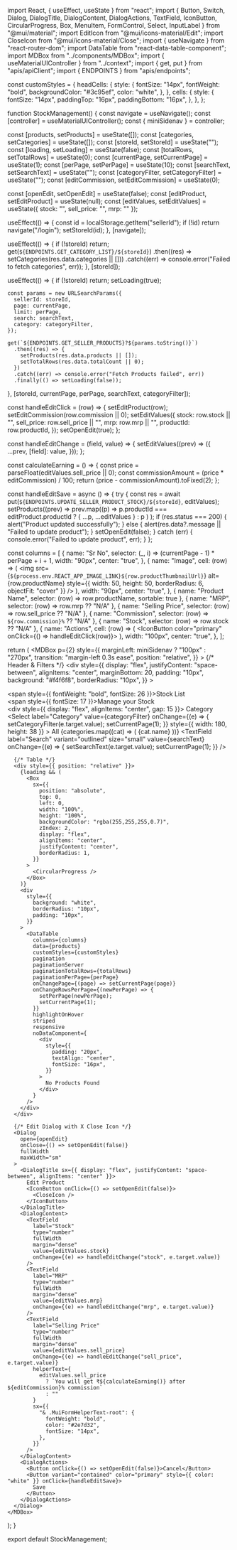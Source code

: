 import React, { useEffect, useState } from "react";
import {
  Button, Switch, Dialog, DialogTitle, DialogContent, DialogActions,
  TextField, IconButton, CircularProgress, Box, MenuItem, FormControl, Select, InputLabel
} from "@mui/material";
import EditIcon from "@mui/icons-material/Edit";
import CloseIcon from "@mui/icons-material/Close";
import { useNavigate } from "react-router-dom";
import DataTable from "react-data-table-component";
import MDBox from "../components/MDBox";
import { useMaterialUIController } from "../context";
import { get, put } from "apis/apiClient";
import { ENDPOINTS } from "apis/endpoints";

const customStyles = {
  headCells: {
    style: {
      fontSize: "14px",
      fontWeight: "bold",
      backgroundColor: "#3c95ef",
      color: "white",
    },
  },
  cells: {
    style: {
      fontSize: "14px",
      paddingTop: "16px",
      paddingBottom: "16px",
    },
  },
};

function StockManagement() {
  const navigate = useNavigate();
  const [controller] = useMaterialUIController();
  const { miniSidenav } = controller;

  const [products, setProducts] = useState([]);
  const [categories, setCategories] = useState([]);
  const [storeId, setStoreId] = useState("");
  const [loading, setLoading] = useState(false);
  const [totalRows, setTotalRows] = useState(0);
  const [currentPage, setCurrentPage] = useState(1);
  const [perPage, setPerPage] = useState(10);
  const [searchText, setSearchText] = useState("");
  const [categoryFilter, setCategoryFilter] = useState("");
  const [editCommission, setEditCommission] = useState(0);

  const [openEdit, setOpenEdit] = useState(false);
  const [editProduct, setEditProduct] = useState(null);
  const [editValues, setEditValues] = useState({ stock: "", sell_price: "", mrp: "" });

  useEffect(() => {
    const id = localStorage.getItem("sellerId");
    if (!id) return navigate("/login");
    setStoreId(id);
  }, [navigate]);

  useEffect(() => {
    if (!storeId) return;
    get(`${ENDPOINTS.GET_CATEGORY_LIST}/${storeId}`)
      .then((res) => setCategories(res.data.categories || []))
      .catch((err) => console.error("Failed to fetch categories", err));
  }, [storeId]);

  useEffect(() => {
    if (!storeId) return;
    setLoading(true);

    const params = new URLSearchParams({
      sellerId: storeId,
      page: currentPage,
      limit: perPage,
      search: searchText,
      category: categoryFilter,
    });

    get(`${ENDPOINTS.GET_SELLER_PRODUCTS}?${params.toString()}`)
      .then((res) => {
        setProducts(res.data.products || []);
        setTotalRows(res.data.totalCount || 0);
      })
      .catch((err) => console.error("Fetch Products failed", err))
      .finally(() => setLoading(false));
  }, [storeId, currentPage, perPage, searchText, categoryFilter]);

  const handleEditClick = (row) => {
    setEditProduct(row);
    setEditCommission(row.commission || 0);
    setEditValues({
      stock: row.stock || "",
      sell_price: row.sell_price || "",
      mrp: row.mrp || "",
      productId: row.productId,
    });
    setOpenEdit(true);
  };

  const handleEditChange = (field, value) => {
    setEditValues((prev) => ({
      ...prev,
      [field]: value,
    }));
  };

  const calculateEarning = () => {
    const price = parseFloat(editValues.sell_price || 0);
    const commissionAmount = (price * editCommission) / 100;
    return (price - commissionAmount).toFixed(2);
  };

  const handleEditSave = async () => {
    try {
      const res = await put(`${ENDPOINTS.UPDATE_SELLER_PRODUCT_STOCK}/${storeId}`, editValues);
      setProducts((prev) =>
        prev.map((p) =>
          p.productId === editProduct.productId ? { ...p, ...editValues } : p
        )
      );
      if (res.status === 200) {
        alert("Product updated successfully");
      } else {
        alert(res.data?.message || "Failed to update product");
      }
      setOpenEdit(false);
    } catch (err) {
      console.error("Failed to update product", err);
    }
  };

  const columns = [
    {
      name: "Sr No",
      selector: (_, i) => (currentPage - 1) * perPage + i + 1,
      width: "90px",
      center: "true",
    },
    {
      name: "Image",
      cell: (row) => (
        <img
          src={`${process.env.REACT_APP_IMAGE_LINK}${row.productThumbnailUrl}`}
          alt={row.productName}
          style={{ width: 50, height: 50, borderRadius: 6, objectFit: "cover" }}
        />
      ),
      width: "90px",
      center: "true",
    },
    { name: "Product Name", selector: (row) => row.productName, sortable: true },
    { name: "MRP", selector: (row) => row.mrp ?? "N/A" },
    { name: "Selling Price", selector: (row) => row.sell_price ?? "N/A" },
    { name: "Commission", selector: (row) => `${row.commission}%` ?? "N/A" },
    { name: "Stock", selector: (row) => row.stock ?? "N/A" },
    {
      name: "Actions",
      cell: (row) => (
        <IconButton color="primary" onClick={() => handleEditClick(row)}>
          <EditIcon />
        </IconButton>
      ),
      width: "100px",
      center: "true",
    },
  ];

  return (
    <MDBox
      p={2}
      style={{
        marginLeft: miniSidenav ? "100px" : "270px",
        transition: "margin-left 0.3s ease",
        position: "relative",
      }}
    >
      {/* Header & Filters */}
      <div
        style={{
          display: "flex",
          justifyContent: "space-between",
          alignItems: "center",
          marginBottom: 20,
          padding: "10px",
          background: "#f4f6f8",
          borderRadius: "10px",
        }}
      >
        <div>
          <span style={{ fontWeight: "bold", fontSize: 26 }}>Stock List</span>
          <br />
          <span style={{ fontSize: 17 }}>Manage your Stock</span>
        </div>
        <div style={{ display: "flex", alignItems: "center", gap: 15 }}>
          <FormControl variant="outlined" size="small">
            <InputLabel>Category</InputLabel>
            <Select
              label="Category"
              value={categoryFilter}
              onChange={(e) => {
                setCategoryFilter(e.target.value);
                setCurrentPage(1);
              }}
              style={{ width: 180, height: 38 }}
            >
              <MenuItem value="">All</MenuItem>
              {categories.map((cat) => (
                <MenuItem key={cat._id} value={cat._id}>
                  {cat.name}
                </MenuItem>
              ))}
            </Select>
          </FormControl>
          <TextField
            label="Search"
            variant="outlined"
            size="small"
            value={searchText}
            onChange={(e) => {
              setSearchText(e.target.value);
              setCurrentPage(1);
            }}
          />
        </div>
      </div>

      {/* Table */}
      <div style={{ position: "relative" }}>
        {loading && (
          <Box
            sx={{
              position: "absolute",
              top: 0,
              left: 0,
              width: "100%",
              height: "100%",
              backgroundColor: "rgba(255,255,255,0.7)",
              zIndex: 2,
              display: "flex",
              alignItems: "center",
              justifyContent: "center",
              borderRadius: 1,
            }}
          >
            <CircularProgress />
          </Box>
        )}
        <div
          style={{
            background: "white",
            borderRadius: "10px",
            padding: "10px",
          }}
        >
          <DataTable
            columns={columns}
            data={products}
            customStyles={customStyles}
            pagination
            paginationServer
            paginationTotalRows={totalRows}
            paginationPerPage={perPage}
            onChangePage={(page) => setCurrentPage(page)}
            onChangeRowsPerPage={(newPerPage) => {
              setPerPage(newPerPage);
              setCurrentPage(1);
            }}
            highlightOnHover
            striped
            responsive
            noDataComponent={
              <div
                style={{
                  padding: "20px",
                  textAlign: "center",
                  fontSize: "16px",
                }}
              >
                No Products Found
              </div>
            }
          />
        </div>
      </div>

      {/* Edit Dialog with X Close Icon */}
      <Dialog
        open={openEdit}
        onClose={() => setOpenEdit(false)}
        fullWidth
        maxWidth="sm"
      >
        <DialogTitle sx={{ display: "flex", justifyContent: "space-between", alignItems: "center" }}>
          Edit Product
          <IconButton onClick={() => setOpenEdit(false)}>
            <CloseIcon />
          </IconButton>
        </DialogTitle>
        <DialogContent>
          <TextField
            label="Stock"
            type="number"
            fullWidth
            margin="dense"
            value={editValues.stock}
            onChange={(e) => handleEditChange("stock", e.target.value)}
          />
          <TextField
            label="MRP"
            type="number"
            fullWidth
            margin="dense"
            value={editValues.mrp}
            onChange={(e) => handleEditChange("mrp", e.target.value)}
          />
          <TextField
            label="Selling Price"
            type="number"
            fullWidth
            margin="dense"
            value={editValues.sell_price}
            onChange={(e) => handleEditChange("sell_price", e.target.value)}
            helperText={
              editValues.sell_price
                ? `You will get ₹${calculateEarning()} after ${editCommission}% commission`
                : ""
            }
            sx={{
              "& .MuiFormHelperText-root": {
                fontWeight: "bold",
                color: "#2e7d32",
                fontSize: "14px",
              },
            }}
          />
        </DialogContent>
        <DialogActions>
          <Button onClick={() => setOpenEdit(false)}>Cancel</Button>
          <Button variant="contained" color="primary" style={{ color: "white" }} onClick={handleEditSave}>
            Save
          </Button>
        </DialogActions>
      </Dialog>
    </MDBox>
  );
}

export default StockManagement;